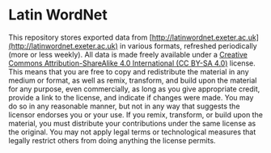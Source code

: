 # Latin WordNet

This repository stores exported data from [http://latinwordnet.exeter.ac.uk](http://latinwordnet.exeter.ac.uk) in various formats, refreshed periodically (more or less weekly). All data is made freely available under a [Creative Commons Attribution-ShareAlike 4.0  International (CC BY-SA 4.0)](https://creativecommons.org/licenses/by-sa/4.0/legalcode) license. This means that you are free to
copy and redistribute the material in any medium or format, as well as remix, transform, and build upon the material for any purpose, even commercially, as long as you give appropriate credit, provide a link to the license, and indicate if changes were made. You may do so in any reasonable manner, but not in any way that suggests the licensor endorses you or your use. If you remix, transform, or build upon the material, you must distribute your contributions under the same license as the original. You may not apply legal terms or technological measures that legally restrict others from doing anything the license permits.

